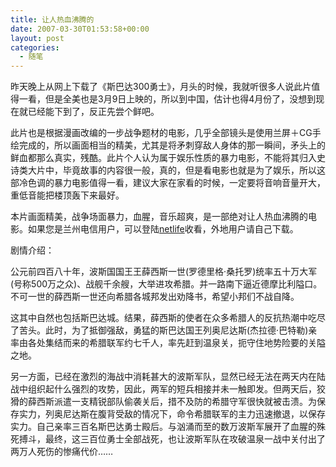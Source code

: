 ```yaml
---
title: 让人热血沸腾的
date: 2007-03-30T01:53:58+00:00
layout: post
categories:
  - 随笔
---
```


昨天晚上从网上下载了《斯巴达300勇士》，月头的时候，我就听很多人说此片值得一看，但是全美也是3月9日上映的，所以到中国，估计也得4月份了，没想到现在就已经能下到了，反正先尝个鲜吧。

此片也是根据漫画改编的一步战争题材的电影，几乎全部镜头是使用兰屏＋CG手绘完成的，所以画面相当的精美，尤其是将矛刺穿敌人身体的那一瞬间，矛头上的鲜血都那么真实，残酷。此片个人认为属于娱乐性质的暴力电影，不能将其归入史诗类大片中，毕竟故事的内容很一般，真的，但是看电影也就是为了娱乐，所以这部冷色调的暴力电影值得一看，建议大家在家看的时候，一定要将音响音量开大，重低音能把楼顶轰下来最好。

本片画面精美，战争场面暴力，血腥，音乐超爽，是一部绝对让人热血沸腾的电影。如果您是兰州电信用户，可以登陆[netlife](http://bbs.netlife.tv/dispbbs.asp?boardID=166&ID=173718&page=1)收看，外地用户请自己下载。
<!--more-->

剧情介绍：

公元前四百八十年，波斯国国王王薛西斯一世(罗德里格·桑托罗)统率五十万大军(号称500万之众)、战舰千余艘，大举进攻希腊。并一路南下逼近德摩比利隘口。不可一世的薛西斯一世还向希腊各城邦发出劝降书，希望小邦们不战自降。

这其中自然也包括斯巴达城。结果，薛西斯的使者在众多希腊人的反抗热潮中吃尽了苦头。此时，为了抵御强敌，勇猛的斯巴达国王列奥尼达斯(杰拉德·巴特勒)亲率由各处集结而来的希腊联军约七千人，率先赶到温泉关，扼守住地势险要的关隘之地。

另一方面，已经在激烈的海战中消耗甚大的波斯军队，显然已经无法在两天内在陆战中组织起什么强烈的攻势，因此，两军的短兵相接并未一触即发。但两天后，狡猾的薛西斯派遣一支精锐部队偷袭关后，措不及防的希腊守军很快就被击溃。为保存实力，列奥尼达斯在腹背受敌的情况下，命令希腊联军的主力迅速撤退，以保存实力。自己亲率三百名斯巴达勇士殿后。与汹涌而至的数万波斯军展开了血腥的殊死搏斗，最终，这三百位勇士全部战死，也让波斯军队在攻破温泉一战中关付出了两万人死伤的惨痛代价……

